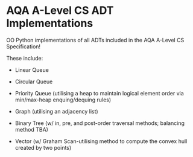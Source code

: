 # AQA A-Level CS ADT Implementations
OO Python implementations of all ADTs included in the AQA A-Level CS Specification!

These include:

- Linear Queue

- Circular Queue

- Priority Queue (utilising a heap to maintain logical element order via min/max-heap enquing/dequing rules)

- Graph (utilising an adjacency list)

- Binary Tree (w/ in, pre, and post-order traversal methods; balancing method TBA)

- Vector (w/ Graham Scan-utilising method to compute the convex hull created by two points)
